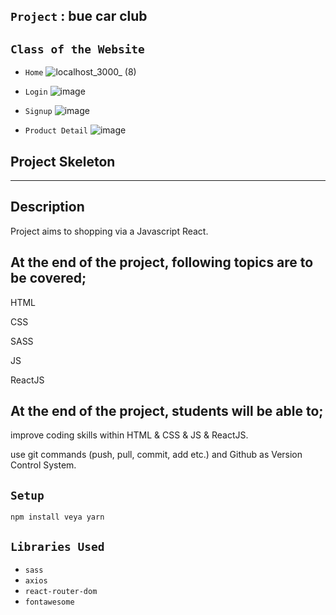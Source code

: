 ## `Project` : bue car club 

## `Class of the Website`

- `Home`
  ![localhost_3000_ (8)](C:\Users\eyyub\OneDrive\Masaüstü\buecarclub\src\resimler\home.jpg)

- `Login`
  ![image](https://user-images.githubusercontent.com/10048993/209482499-9b079e21-2eb4-48f6-aa35-8882e5d2d237.png)

- `Signup`
  ![image](https://user-images.githubusercontent.com/10048993/209482579-ed255380-c9cd-428f-8207-2b376e2d770d.png)

- `Product Detail`
  ![image](https://user-images.githubusercontent.com/10048993/209482468-b3af53e3-5fc6-4153-ba82-eecc7b8a410e.png)

## Project Skeleton

---

## Description

Project aims to shopping via a Javascript React.

## At the end of the project, following topics are to be covered;

HTML

CSS

SASS

JS

ReactJS

## At the end of the project, students will be able to;

improve coding skills within HTML & CSS & JS & ReactJS.

use git commands (push, pull, commit, add etc.) and Github as Version Control System.

## `Setup`

```
npm install veya yarn
```

## `Libraries Used`

- `sass`
- `axios`
- `react-router-dom`
- `fontawesome`


